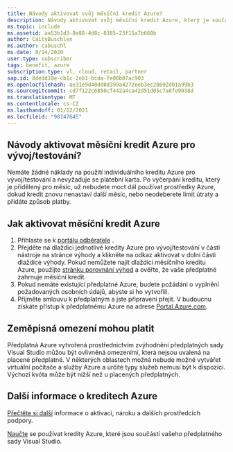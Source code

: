 ```yaml
---
title: Návody aktivovat svůj měsíční kredit Azure?
description: Návody aktivovat svůj měsíční kredit Azure, který je součástí mého předplatného sady Visual Studio?
ms.topic: include
ms.assetid: aa53b1d3-8e88-4d8c-8385-23f15a7b660b
author: CaityBuschlen
ms.author: cabuschl
ms.date: 8/14/2020
user.type: subscriber
tags: benefit, azure
subscription.type: vl, cloud, retail, partner
sap.id: 8dedd10e-cb1c-2eb1-bcda-fe00b07ac903
ms.openlocfilehash: ae31e9d40dd0d399a4272eeb3ec28692d01a99b3
ms.sourcegitcommit: cd7f122c6850cf442a4ca42d51d05c7a8fe9038d
ms.translationtype: MT
ms.contentlocale: cs-CZ
ms.lasthandoff: 01/12/2021
ms.locfileid: "98147645"
---
```

## <a name="how-do-i-activate-my-monthly-azure-devtest-individual-credit"></a>Návody aktivovat měsíční kredit Azure pro vývoj/testování? 

Nemáte žádné náklady na použití individuálního kreditu Azure pro vývoj/testování a nevyžaduje se platební karta. Po vyčerpání kreditu, který je přidělený pro měsíc, už nebudete moct dál používat prostředky Azure, dokud kredit znovu nenastaví další měsíc, nebo neodeberete limit útraty a přidáte způsob platby.  

## <a name="how-to-activate-azure-monthly-credit"></a>Jak aktivovat měsíční kredit Azure

1. Přihlaste se k [portálu odběratele](https://my.visualstudio.com/benefits) . 
1. Přejděte na dlaždici jednotlivé kredity Azure pro vývoj/testování v části nástroje na stránce výhody a klikněte na odkaz aktivovat v dolní části dlaždice výhody. Pokud nemůžete najít dlaždici měsíčního kreditu Azure, použijte [stránku porovnání výhod](https://visualstudio.microsoft.com/vs/benefits/#azure?cat=visual-studio-enterprise-subscription) a ověřte, že vaše předplatné zahrnuje měsíční kredit. 
1. Pokud nemáte existující předplatné Azure, budete požádáni o vyplnění požadovaných osobních údajů, abyste si ho vytvořili.  
1. Přijměte smlouvu k předplatným a jste připraveni přejít. V budoucnu získáte přístup k předplatnému Azure na adrese [Portal.Azure.com](https://portal.azure.com/). 

## <a name="geographic-restrictions-may-apply"></a>Zeměpisná omezení mohou platit 

Předplatná Azure vytvořená prostřednictvím zvýhodnění předplatných sady Visual Studio můžou být ovlivněná omezeními, která nejsou uvalená na placené předplatné. V některých oblastech možná nebude možné vytvářet virtuální počítače a služby Azure a určité typy služeb nemusí být k dispozici. Výchozí kvóta může být nižší než u placených předplatných.  

## <a name="more-information-about-azure-credits"></a>Další informace o kreditech Azure
[Přečtěte si další](https://docs.microsoft.com/visualstudio/subscriptions/vs-azure) informace o aktivaci, nároku a dalších prostředcích podpory.  

[Naučte](https://azure.microsoft.com/pricing/member-offers/credit-for-visual-studio-subscribers/#azure-credits) se používat kredity Azure, které jsou součástí vašeho předplatného sady Visual Studio.  